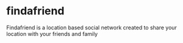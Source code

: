 # findafriend

Findafriend is a location based social network created to share your location with your friends and family
